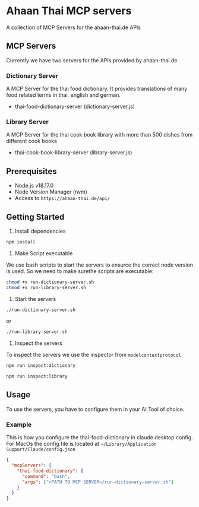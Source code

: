 # Ahaan Thai MCP servers

A collection of MCP Servers for the ahaan-thai.de APIs

## MCP Servers

Currently we have two servers for the APIs provided by ahaan-thai.de

### Dictionary Server

A MCP Server for the thai food dictionary. It provides translations of many food related terms in thai, english and german.

- thai-food-dictionary-server (dictionary-server.js)

### Library Server

A MCP Server for the thai cook book library with more than 500 dishes from different cook books

- thai-cook-book-library-server (library-server.js)

## Prerequisites

- Node.js v18.17.0
- Node Version Manager (nvm)
- Access to `https://ahaan-thai.de/api/`

## Getting Started

1. Install dependencies

```bash
npm install
```

1. Make Script executable

We use bash scripts to start the servers to ensurce the correct node version is used.
So we need to make surethe scripts are executable:

```bash
chmod +x run-dictionary-server.sh
chmod +x run-library-server.sh
```

1. Start the servers

```bash
./run-dictionary-server.sh
```

or

```bash
./run-library-server.sh
```

1. Inspect the servers

To inspect the servers we use the inspector from `modelcontextprotocol`

```bash
npm run inspect:dictionary
```

```bash
npm run inspect:library
```

## Usage

To use the servers, you have to configure them in your AI Tool of choice.

### Example

This is how you configure the thai-food-dictionary in claude desktop config.
For MacOs the config file is located at `~/Library/Application Support/Claude/config.json`

```json
{
  "mcpServers": {
    "thai-food-dictionary": {
      "command": "bash",
      "args": ["<PATH TO MCP SERVER>/run-dictionary-server.sh"]
    }
  }
}
```
